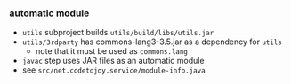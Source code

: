 
### automatic module

* `utils` subproject builds `utils/build/libs/utils.jar`
* `utils/3rdparty` has commons-lang3-3.5.jar as a dependency for `utils`
    * note that it must be used as `commons.lang`
* `javac` step uses JAR files as an automatic module
* see `src/net.codetojoy.service/module-info.java`

